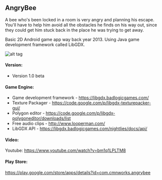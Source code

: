 ## AngryBee
A bee who's been locked in a room is very angry and planning his escape. You'll have to help him avoid all the obstacles he finds on his way out, since they could get him stuck back in the place he was trying to get away.

Basic 2D Android game app way back year 2013. Using Java game development framework called LibGDX.


![alt tag](https://img.youtube.com/vi/bm1q1LPLTM8/hqdefault.jpg)



#### Version:
- Version 1.0 beta

#### Game Engine:
- Game development framework - https://libgdx.badlogicgames.com/
- Texture Packager - https://code.google.com/p/libgdx-texturepacker-gui/
- Polygon editor - https://code.google.com/p/libgdx-polygoneditor/downloads/list
- Free audio clips - http://www.looperman.com/
- LibGDX API - https://libgdx.badlogicgames.com/nightlies/docs/api/

#### Video:
Youtube: https://www.youtube.com/watch?v=bm1q1LPLTM8

#### Play Store:
https://play.google.com/store/apps/details?id=com.cmnworks.angrybee
